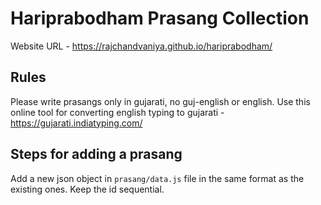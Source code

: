 # Hariprabodham Prasang Collection
Website URL - https://rajchandvaniya.github.io/hariprabodham/

## Rules
Please write prasangs only in gujarati, no guj-english or english.
Use this online tool for converting english typing to gujarati - https://gujarati.indiatyping.com/

## Steps for adding a prasang
Add a new json object in `prasang/data.js` file in the same format as the existing ones. Keep the id sequential.
